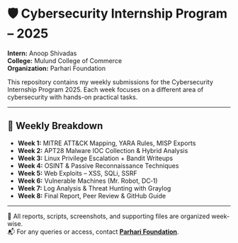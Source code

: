 # 🛡️ Cybersecurity Internship Program – 2025  
**Intern:** Anoop Shivadas  
**College:** Mulund College of Commerce  
**Organization:** Parhari Foundation  

This repository contains my weekly submissions for the Cybersecurity Internship Program 2025. Each week focuses on a different area of cybersecurity with hands-on practical tasks.

---

## 📁 Weekly Breakdown

- **Week 1:** MITRE ATT&CK Mapping, YARA Rules, MISP Exports
- **Week 2:** APT28 Malware IOC Collection & Hybrid Analysis
- **Week 3:** Linux Privilege Escalation + Bandit Writeups
- **Week 4:** OSINT & Passive Reconnaissance Techniques
- **Week 5:** Web Exploits – XSS, SQLi, SSRF
- **Week 6:** Vulnerable Machines (Mr. Robot, DC‑1)
- **Week 7:** Log Analysis & Threat Hunting with Graylog
- **Week 8:** Final Report, Peer Review & GitHub Guide

---

📌 All reports, scripts, screenshots, and supporting files are organized week-wise.  
📬 For any queries or access, contact **[Parhari Foundation](mailto:support@parharifoundation.org)**.

